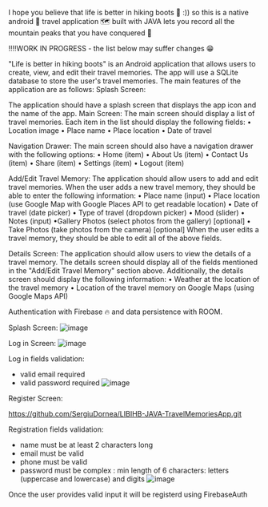 I hope you believe that life is better in hiking boots 🥾 :)) so this is a native android 📱 travel application 🗺 built with JAVA lets you record all the mountain peaks that you have conquered 🗻

‼‼WORK IN PROGRESS - the list below may suffer changes 😁

"Life is better in hiking boots" is an Android application that allows users to create, view, and edit their travel memories. The app will use a SQLite database to store the user's travel memories. The main features of the application are as follows: Splash Screen:

The application should have a splash screen that displays the app icon and the name of the app.
Main Screen: The main screen should display a list of travel memories. Each item in the list should display the following fields:
• Location image 
• Place name 
• Place location 
• Date of travel

Navigation Drawer: The main screen should also have a navigation drawer with the following options: 
• Home (item) 
• About Us (item) 
• Contact Us (item) 
• Share (item) 
• Settings (item) 
• Logout (item) 

Add/Edit Travel Memory:
The application should allow users to add and edit travel memories. When the user adds a new travel memory, they should be able to enter the following information: 
• Place name (input) 
• Place location (use Google Map with Google Places API to get readable location) 
• Date of travel (date picker) • Type of travel (dropdown picker) 
• Mood (slider) • Notes (input) 
•Gallery Photos (select photos from the gallery) [optional] 
• Take Photos (take photos from the camera) [optional] When the user edits a travel memory, they should be able to edit all of the above fields.

Details Screen:
The application should allow users to view the details of a travel memory. The details screen should display all of the fields mentioned in the "Add/Edit Travel Memory" section above. 
Additionally, the details screen should display the following information: • Weather at the location of the travel memory • Location of the travel memory on Google Maps (using Google Maps API)

Authentication with Firebase 🔥 and data persistence with ROOM.

Splash Screen:
![image](https://github.com/SergiuDornea/LIBIHB-JAVA-TravelMemoriesApp/assets/88648596/e8b3d93b-8f98-4ca8-8693-2912b4f654c8)

Log in Screen: 
![image](https://github.com/SergiuDornea/LIBIHB-JAVA-TravelMemoriesApp/assets/88648596/b0cdc3ff-9877-4307-99b2-6f6966fea035)

Log in fields validation: 
- valid email required
- valid password required
![image](https://github.com/SergiuDornea/LIBIHB-JAVA-TravelMemoriesApp/assets/88648596/ce730204-65a7-453e-8b5a-e4a6a16d35ff)


Register Screen:

https://github.com/SergiuDornea/LIBIHB-JAVA-TravelMemoriesApp.git

Registration fields validation:
- name must be at least 2 characters long
- email must be valid
- phone must be valid
- password must be complex : min length of 6 characters: letters (uppercase and lowercase) and digits
![image](https://github.com/SergiuDornea/LIBIHB-JAVA-TravelMemoriesApp/assets/88648596/690628a1-197e-4d84-86a7-0c727716bb60)

 
Once the user provides valid input it will be registerd using FirebaseAuth
